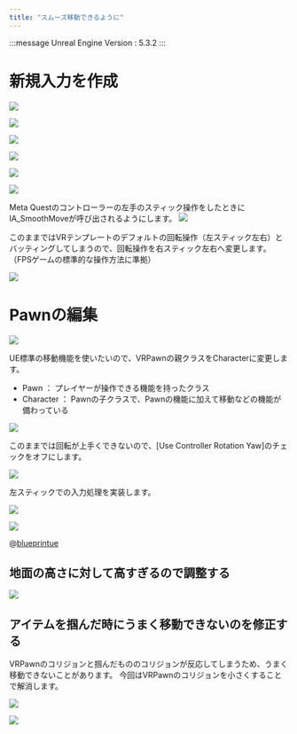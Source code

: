 ```yaml
---
title: "スムーズ移動できるように"
---
```

:::message
Unreal Engine Version : 5.3.2
:::
# 新規入力を作成
![](https://storage.googleapis.com/zenn-user-upload/dbcaacd4807e-20240113.png)

![](https://storage.googleapis.com/zenn-user-upload/bb9159864cb8-20240113.png)


![](https://storage.googleapis.com/zenn-user-upload/034a48d7f2ce-20240113.png)

![](https://storage.googleapis.com/zenn-user-upload/2df7d0fa7624-20240113.png)


![](https://storage.googleapis.com/zenn-user-upload/8b4bd4fa965b-20240113.png)


![](https://storage.googleapis.com/zenn-user-upload/f66de64d0265-20240113.png)

Meta Questのコントローラーの左手のスティック操作をしたときにIA_SmoothMoveが呼び出されるようにします。
![](https://storage.googleapis.com/zenn-user-upload/7389a3e9c663-20240113.png)

このままではVRテンプレートのデフォルトの回転操作（左スティック左右）とバッティングしてしまうので、回転操作を右スティック左右へ変更します。
（FPSゲームの標準的な操作方法に準拠）

![](https://storage.googleapis.com/zenn-user-upload/dbc4d7e0697c-20240113.png)


# Pawnの編集

![](https://storage.googleapis.com/zenn-user-upload/eb638a97982b-20240113.png)

UE標準の移動機能を使いたいので、VRPawnの親クラスをCharacterに変更します。
- Pawn ： プレイヤーが操作できる機能を持ったクラス
- Character ： Pawnの子クラスで、Pawnの機能に加えて移動などの機能が備わっている

![](https://storage.googleapis.com/zenn-user-upload/2e6d6ddcf2ea-20240113.png)

このままでは回転が上手くできないので、[Use Controller Rotation Yaw]のチェックをオフにします。

![](https://storage.googleapis.com/zenn-user-upload/b57e8ad5c8f9-20240113.png)


左スティックでの入力処理を実装します。

![](https://storage.googleapis.com/zenn-user-upload/341cc1709836-20240113.png)


![](https://storage.googleapis.com/zenn-user-upload/bc31d3260a4a-20240113.png)

@[blueprintue](https://blueprintue.com/render/s5yqc2tw/)

## 地面の高さに対して高すぎるので調整する

![](https://storage.googleapis.com/zenn-user-upload/62eb98996241-20240113.png)


## アイテムを掴んだ時にうまく移動できないのを修正する
VRPawnのコリジョンと掴んだもののコリジョンが反応してしまうため、うまく移動できないことがあります。
今回はVRPawnのコリジョンを小さくすることで解消します。

![](https://storage.googleapis.com/zenn-user-upload/56a864e4ebcf-20240113.png)


![](https://storage.googleapis.com/zenn-user-upload/0b95ed64b44e-20240113.png)


